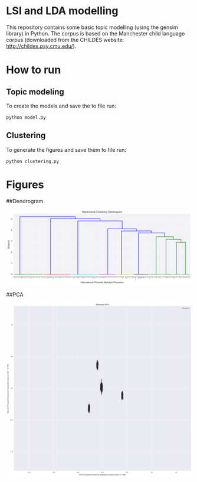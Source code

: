 # LSI and LDA modelling
This repository contains some basic topic modelling (using the gensim library) in Python.
The corpus is based on the Manchester child language corpus (downloaded from the CHILDES website: http://childes.psy.cmu.edu/).

# How to run

## Topic modeling
To create the models and save the to file run:
```
python model.py
```

## Clustering
To generate the figures and save them to file run: 

```
python clustering.py
```

# Figures
##Dendrogram

![Dendrogram](https://raw.githubusercontent.com/oliviaguest/topic-model/master/dendrogram.png)

##PCA

![Dendrogram](https://raw.githubusercontent.com/oliviaguest/topic-model/master/pca.png)

